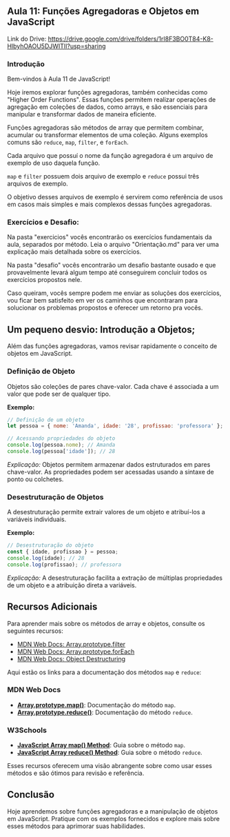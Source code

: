 ## Aula 11: Funções Agregadoras e Objetos em JavaScript

Link do Drive: https://drive.google.com/drive/folders/1rI8F3BO0T84-K8-HlbyhOAOU5DJWITlI?usp=sharing

### Introdução

Bem-vindos à Aula 11 de JavaScript!

Hoje iremos explorar funções agregadoras, também conhecidas como "Higher Order Functions". Essas funções permitem realizar operações de agregação em coleções de dados, como arrays, e são essenciais para manipular e transformar dados de maneira eficiente.

Funções agregadoras são métodos de array que permitem combinar, acumular ou transformar elementos de uma coleção. Alguns exemplos comuns são `reduce`, `map`, `filter`, e `forEach`.

Cada arquivo que possuí o nome da função agregadora é um arquivo de exemplo de uso daquela função.

`map` e `filter` possuem dois arquivo de exemplo e `reduce` possui três arquivos de exemplo.

O objetivo desses arquivos de exemplo é servirem como referência de usos em casos mais simples e mais complexos dessas funções agregadoras.


### Exercícios e Desafio:

Na pasta "exercicios" vocês encontrarão os exercícios fundamentais da aula, separados por método.
Leia o arquivo "Orientação.md" para ver uma explicação mais detalhada sobre os exercícios.

Na pasta "desafio" vocês encontrarão um desafio bastante ousado e que provavelmente levará algum tempo até conseguirem concluir todos os exercícios propostos nele.

Caso queiram, vocês sempre podem me enviar as soluções dos exercícios, vou ficar bem satisfeito em ver os caminhos que encontraram para solucionar os problemas propostos e oferecer um retorno pra vocês.


## Um pequeno desvio: Introdução a Objetos;

Além das funções agregadoras, vamos revisar rapidamente o conceito de objetos em JavaScript.

### Definição de Objeto

Objetos são coleções de pares chave-valor. Cada chave é associada a um valor que pode ser de qualquer tipo.

**Exemplo:**

```javascript
// Definição de um objeto
let pessoa = { nome: 'Amanda', idade: '28', profissao: 'professora' };

// Acessando propriedades do objeto
console.log(pessoa.nome); // Amanda
console.log(pessoa['idade']); // 28
```

*Explicação:* Objetos permitem armazenar dados estruturados em pares chave-valor. As propriedades podem ser acessadas usando a sintaxe de ponto ou colchetes.

### Desestruturação de Objetos

A desestruturação permite extrair valores de um objeto e atribuí-los a variáveis individuais.

**Exemplo:**

```javascript
// Desestruturação do objeto
const { idade, profissao } = pessoa;
console.log(idade); // 28
console.log(profissao); // professora
```

*Explicação:* A desestruturação facilita a extração de múltiplas propriedades de um objeto e a atribuição direta a variáveis.

## Recursos Adicionais

Para aprender mais sobre os métodos de array e objetos, consulte os seguintes recursos:

- [MDN Web Docs: Array.prototype.filter](https://developer.mozilla.org/en-US/docs/Web/JavaScript/Reference/Global_Objects/Array/filter)
- [MDN Web Docs: Array.prototype.forEach](https://developer.mozilla.org/en-US/docs/Web/JavaScript/Reference/Global_Objects/Array/forEach)
- [MDN Web Docs: Object Destructuring](https://developer.mozilla.org/en-US/docs/Web/JavaScript/Reference/Operators/Destructuring_assignment)



Aqui estão os links para a documentação dos métodos `map` e `reduce`:

### MDN Web Docs

- **[Array.prototype.map()](https://developer.mozilla.org/en-US/docs/Web/JavaScript/Reference/Global_Objects/Array/map)**: Documentação do método `map`.
- **[Array.prototype.reduce()](https://developer.mozilla.org/en-US/docs/Web/JavaScript/Reference/Global_Objects/Array/reduce)**: Documentação do método `reduce`.

### W3Schools

- **[JavaScript Array map() Method](https://www.w3schools.com/js/js_array_map.asp)**: Guia sobre o método `map`.
- **[JavaScript Array reduce() Method](https://www.w3schools.com/js/js_array_reduce.asp)**: Guia sobre o método `reduce`.

Esses recursos oferecem uma visão abrangente sobre como usar esses métodos e são ótimos para revisão e referência.

## Conclusão

Hoje aprendemos sobre funções agregadoras e a manipulação de objetos em JavaScript. Pratique com os exemplos fornecidos e explore mais sobre esses métodos para aprimorar suas habilidades.
```
